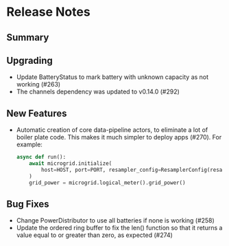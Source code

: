 # Release Notes

## Summary

<!-- Here goes a general summary of what this release is about -->

## Upgrading

* Update BatteryStatus to mark battery with unknown capacity as not working (#263)
* The channels dependency was updated to v0.14.0 (#292)

## New Features

* Automatic creation of core data-pipeline actors, to eliminate a lot
  of boiler plate code.  This makes it much simpler to deploy apps
  (#270).  For example:

  ``` python
  async def run():
      await microgrid.initialize(
          host=HOST, port=PORT, resampler_config=ResamplerConfig(resampling_period_s=1.0)
      )
      grid_power = microgrid.logical_meter().grid_power()
  ```

## Bug Fixes

* Change PowerDistributor to use all batteries if none is working (#258)
* Update the ordered ring buffer to fix the len() function so that it returns a value equal to or greater than zero, as expected (#274)
